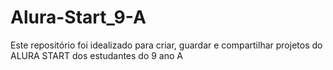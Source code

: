 # Alura-Start_9-A
Este repositório foi idealizado para criar, guardar e compartilhar projetos do ALURA START dos estudantes  do 9 ano A
